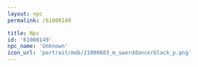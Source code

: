 ```yaml
---
layout: npc
permalink: /61000149

title: Npc
id: '61000149'
npc_name: 'Unknown'
icon_url: 'portrait/mob/21000683_m_sworddancerblack_p.png'
---
```

